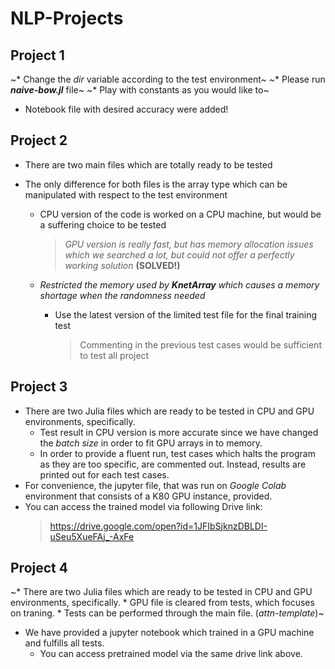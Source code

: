 # NLP-Projects

## Project 1

~* Change the *dir* variable according to the test environment~
~* Please run ***naive-bow.jl*** file~
~* Play with constants as you would like to~
 * Notebook file with desired accuracy were added!
 



## Project 2

  * There are two main files which are totally ready to be tested
  * The only difference for both files is the array type which can be manipulated with respect to the test environment
  
  	* CPU version of the code is worked on a CPU machine, but would be a suffering choice to be tested
	
		> *GPU version is really fast, but has memory allocation issues which we searched a lot, but could not offer a perfectly working solution* **(SOLVED!)**
	
	* *Restricted the memory used by **KnetArray** which causes a memory shortage when the randomness needed*
		* Use the latest version of the limited test file for the final training test
		
			> Commenting in the previous test cases would be sufficient to test all project
## Project 3

* There are two Julia files which are ready to be tested in CPU and GPU environments, specifically.
	* Test result in CPU version is more accurate since we have changed the *batch size* in order to fit GPU arrays in to memory.
	* In order to provide a fluent run, test cases which halts the program as they are too specific, are commented out. Instead, results are printed out for each test cases.
* For convenience, the jupyter file, that was run on *Google Colab* environment that consists of a K80 GPU instance, provided.
* You can access the trained model via following Drive link:
	> https://drive.google.com/open?id=1JFIbSjknzDBLDI-uSeu5XueFAj_-AxFe
	
## Project 4

~* There are two Julia files which are ready to be tested in CPU and GPU environments, specifically.
	* GPU file is cleared from tests, which focuses on traning.
	* Tests can be performed through the main file. (*attn-template*)~
	
* We have provided a jupyter notebook which trained in a GPU machine and fulfills all tests. 
	* You can access pretrained model via the same drive link above.
